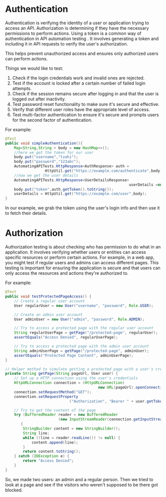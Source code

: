 # Authentication
Authentication is verifying the identity of a user or application trying to access an API. Authorization is determining if they have the necessary permissions to perform actions. Using a token is a common way of authentication in API automation testing . 
It involves generating a token and including it in API requests to verify the user's authorization. 

This helps prevent unauthorized access and ensures only authorized users can perform actions.

Things we would like to test:
1. Check if the login credentials work and invalid ones are rejected.
1. Test if the account is locked after a certain number of failed login attempts.
1. Check if the session remains secure after logging in and that the user is logged out after inactivity.
1. Test password reset functionality to make sure it's secure and effective.
1. Verify that different user roles have the appropriate level of access.
1. Test multi-factor authentication to ensure it's secure and prompts users for the second factor of authentication.

For example:
```Java
@Test
public void simpleAuthentication(){
    Map<String,String > body = new HashMap<>();
    //here we get the token for our user
    body.put("username","tzahi");
    body.put("password","123abc");
    AutomatingAPITests.HttpResponse<AuthResponse> auth =
                  HttpUtil.get("https://example.com/authenticate",body);
    //now we get the user details
    AutomatingAPITests.HttpResponse<UserDetailsResponse> 
                                                        userDetails =null;
    body.put("token",auth.getToken().toString());
    userDetails = HttpUtil.get("https://example.com/user",body);
}
```
In our example, we grab the token using the user's login info and then use it to fetch their details.

# Authorization
Authorization testing is about checking who has permission to do what in an application. 
It involves verifying whether users or entities can access specific resources or perform certain actions. 
For example, in a web app, you might test if regular users and admins can access different pages. 
This testing is important for ensuring the application is secure and that users can only access the resources and actions they're authorized to.

For example:
```Java
@Test
public void testProtectedPageAccess() {
    // Create a regular user account
    User regularUser = new User("username", "password", Role.USER);

    // Create an admin user account
    User adminUser = new User("admin", "password", Role.ADMIN);

    // Try to access a protected page with the regular user account
    String regularUserPage = getPage("/protected-page", regularUser);
    assertEquals("Access Denied", regularUserPage);

    // Try to access a protected page with the admin user account
    String adminUserPage = getPage("/protected-page", adminUser);
    assertEquals("Protected Page Content", adminUserPage);
}

// Helper method to simulate getting a protected page with a user's credentials
private String getPage(String pageUrl, User user) {
    // Set up a HTTP connection using the user's credentials
    HttpURLConnection connection = (HttpURLConnection) 
                                          new URL(pageUrl).openConnection();
    connection.setRequestMethod("GET");
    connection.setRequestProperty
                             ("Authorization", "Bearer " + user.getToken());

    // Try to get the content of the page
    try (BufferedReader reader = new BufferedReader
                        (new InputStreamReader(connection.getInputStream())))
       {
        StringBuilder content = new StringBuilder();
        String line;
        while ((line = reader.readLine()) != null) {
            content.append(line);
        }
        return content.toString();
    } catch (IOException e) {
        return "Access Denied";
    }
}
```
So, we made two users: an admin and a regular person.
Then we tried to look at a page and see if the visitors who weren't supposed to be there got blocked.